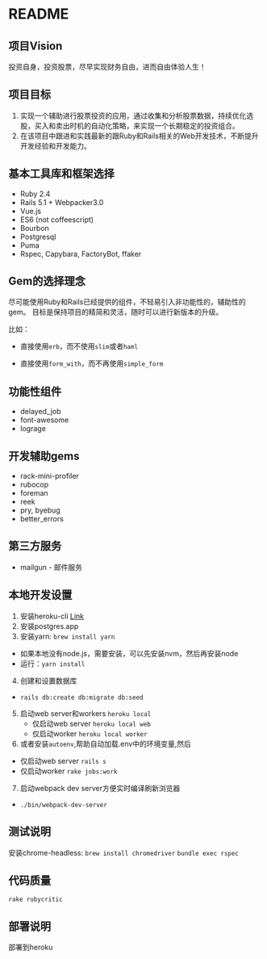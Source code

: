 # README

## 项目Vision

投资自身，投资股票，尽早实现财务自由，进而自由体验人生！

## 项目目标

1. 实现一个辅助进行股票投资的应用，通过收集和分析股票数据，持续优化选股，买入和卖出时机的自动化策略，来实现一个长期稳定的投资组合。
2. 在该项目中跟进和实践最新的跟Ruby和Rails相关的Web开发技术，不断提升开发经验和开发能力。

## 基本工具库和框架选择

* Ruby 2.4
* Rails 5.1 + Webpacker3.0
* Vue.js
* ES6 (not coffeescript)
* Bourbon
* Postgresql
* Puma
* Rspec, Capybara, FactoryBot, ffaker

## Gem的选择理念

尽可能使用Ruby和Rails已经提供的组件，不轻易引入非功能性的，辅助性的gem。
目标是保持项目的精简和灵活，随时可以进行新版本的升级。

比如：

* 直接使用`erb`，而不使用`slim`或者`haml`

* 直接使用`form_with`，而不再使用`simple_form`

## 功能性组件

* delayed_job
* font-awesome
* lograge

## 开发辅助gems

* rack-mini-profiler
* rubocop
* foreman
* reek
* pry, byebug
* better_errors

## 第三方服务

* mailgun - 邮件服务

## 本地开发设置
1. 安装heroku-cli [Link](https://devcenter.heroku.com/articles/heroku-cli#macos)
2. 安装postgres.app
3. 安装yarn: `brew install yarn`
  * 如果本地没有node.js，需要安装，可以先安装nvm，然后再安装node
  * 运行：`yarn install`
4. 创建和设置数据库
  * `rails db:create db:migrate db:seed`
5. 启动web server和workers `heroku local`
	* 仅启动web server `heroku local web`
	* 仅启动worker `heroku local worker`
6. 或者安装`autoenv`,帮助自动加载.env中的环境变量,然后
  * 仅启动web server `rails s`
  * 仅启动worker `rake jobs:work`
7. 启动webpack dev server方便实时编译刷新浏览器
  * `./bin/webpack-dev-server`

## 测试说明
安装chrome-headless: `brew install chromedriver`
`bundle exec rspec`

## 代码质量

`rake rubycritic`

## 部署说明

部署到heroku

